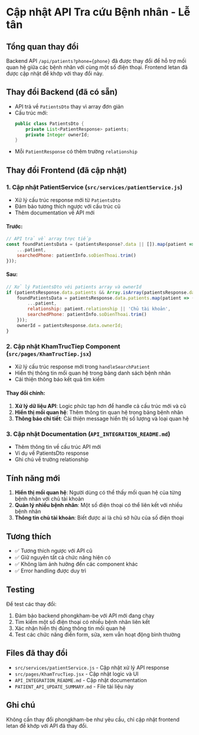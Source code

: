 # Cập nhật API Tra cứu Bệnh nhân - Lễ tân

## Tổng quan thay đổi
Backend API `/api/patients?phone={phone}` đã được thay đổi để hỗ trợ mối quan hệ giữa các bệnh nhân với cùng một số điện thoại. Frontend letan đã được cập nhật để khớp với thay đổi này.

## Thay đổi Backend (đã có sẵn)
- API trả về `PatientsDto` thay vì array đơn giản
- Cấu trúc mới:
  ```java
  public class PatientsDto {
      private List<PatientResponse> patients;
      private Integer ownerId;
  }
  ```
- Mỗi `PatientResponse` có thêm trường `relationship` 

## Thay đổi Frontend (đã cập nhật)

### 1. Cập nhật PatientService (`src/services/patientService.js`)
- Xử lý cấu trúc response mới từ `PatientsDto`
- Đảm bảo tương thích ngược với cấu trúc cũ
- Thêm documentation về API mới

#### Trước:
```javascript
// API trả về array trực tiếp
const foundPatientsData = (patientsResponse?.data || []).map(patient => ({
    ...patient,
    searchedPhone: patientInfo.soDienThoai.trim()
}));
```

#### Sau:
```javascript
// Xử lý PatientsDto với patients array và ownerId
if (patientsResponse.data.patients && Array.isArray(patientsResponse.data.patients)) {
    foundPatientsData = patientsResponse.data.patients.map(patient => ({
        ...patient,
        relationship: patient.relationship || 'Chủ tài khoản',
        searchedPhone: patientInfo.soDienThoai.trim()
    }));
    ownerId = patientsResponse.data.ownerId;
}
```

### 2. Cập nhật KhamTrucTiep Component (`src/pages/KhamTrucTiep.jsx`)
- Xử lý cấu trúc response mới trong `handleSearchPatient`
- Hiển thị thông tin mối quan hệ trong bảng danh sách bệnh nhân
- Cải thiện thông báo kết quả tìm kiếm

#### Thay đổi chính:
1. **Xử lý dữ liệu API**: Logic phức tạp hơn để handle cả cấu trúc mới và cũ
2. **Hiển thị mối quan hệ**: Thêm thông tin quan hệ trong bảng bệnh nhân
3. **Thông báo chi tiết**: Cải thiện message hiển thị số lượng và loại quan hệ

### 3. Cập nhật Documentation (`API_INTEGRATION_README.md`)
- Thêm thông tin về cấu trúc API mới
- Ví dụ về PatientsDto response
- Ghi chú về trường relationship

## Tính năng mới
1. **Hiển thị mối quan hệ**: Người dùng có thể thấy mối quan hệ của từng bệnh nhân với chủ tài khoản
2. **Quản lý nhiều bệnh nhân**: Một số điện thoại có thể liên kết với nhiều bệnh nhân
3. **Thông tin chủ tài khoản**: Biết được ai là chủ sở hữu của số điện thoại

## Tương thích
- ✅ Tương thích ngược với API cũ
- ✅ Giữ nguyên tất cả chức năng hiện có
- ✅ Không làm ảnh hưởng đến các component khác
- ✅ Error handling được duy trì

## Testing
Để test các thay đổi:
1. Đảm bảo backend phongkham-be với API mới đang chạy
2. Tìm kiếm một số điện thoại có nhiều bệnh nhân liên kết
3. Xác nhận hiển thị đúng thông tin mối quan hệ
4. Test các chức năng điền form, sửa, xem vẫn hoạt động bình thường

## Files đã thay đổi
- `src/services/patientService.js` - Cập nhật xử lý API response  
- `src/pages/KhamTrucTiep.jsx` - Cập nhật logic và UI
- `API_INTEGRATION_README.md` - Cập nhật documentation
- `PATIENT_API_UPDATE_SUMMARY.md` - File tài liệu này

## Ghi chú
Không cần thay đổi phongkham-be như yêu cầu, chỉ cập nhật frontend letan để khớp với API đã thay đổi.